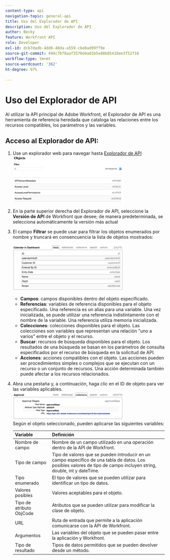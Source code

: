 ```yaml
---
content-type: api
navigation-topic: general-api
title: Uso del Explorador de API
description: Uso del Explorador de API
author: Becky
feature: Workfront API
role: Developer
exl-id: dcb7dadb-4dd8-48da-a559-cbe8ad99ff9e
source-git-commit: 494c7bf8aaf3570d4a01b5e88b85410ee3f52f18
workflow-type: tm+mt
source-wordcount: '362'
ht-degree: 97%

---
```



# Uso del Explorador de API

Al utilizar la API principal de Adobe Workfront, el Explorador de API es una herramienta de referencia heredada que cataloga las relaciones entre los recursos compatibles, los parámetros y las variables.

## Acceso al Explorador de API:

1. Use un explorador web para navegar hasta [Explorador de API](https://developer.adobe.com/workfront/api-explorer/)\
   ![Vaya al Explorador de API](assets/mceclip1-350x149.png)

1. En la parte superior derecha del Explorador de API, seleccione la **Versión de API** de Workfront que desee; de manera predeterminada, se selecciona automáticamente la versión más actual
1. El campo **Filtrar** se puede usar para filtrar los objetos enumerados por nombre y truncará en consencuencia la lista de objetos mostrados:

   ![Campos del Explorador de API](assets/mceclip2-350x147.png)

   * **Campos**: campos disponibles dentro del objeto especificado.
   * **Referencias**: variables de referencia disponibles para el objeto especificado. Una referencia es un alias para una variable. Una vez inicializada, se puede utilizar una referencia indistintamente con el nombre de la variable. Una referencia utiliza memoria inicializada.
   * **Colecciones**: colecciones disponibles para el objeto. Las colecciones son variables que representan una relación &quot;uno a varios&quot; entre el objeto y el recurso.
   * **Buscar**: recursos de búsqueda disponibles para el objeto. Los resultados de una búsqueda se basan en los parámetros de consulta especificados por el recurso de búsqueda en la solicitud de API.
   * **Acciones**: acciones compatibles con el objeto. Las acciones pueden ser procedimientos simples o complejos que se ejecutan con un recurso o un conjunto de recursos. Una acción determinada también puede afectar a los recursos relacionados.

1. Abra una pestaña y, a continuación, haga clic en el ID de objeto para ver las variables aplicables.\
   ![Ver variables](assets/approval-350x89.png)\
   Según el objeto seleccionado, pueden aplicarse las siguientes variables:

   | Variable | Definición |
   |---|---|
   | Nombre de campo | Nombre de un campo utilizado en una operación dentro de la API de Workfront. |
   | Tipo de campo | Tipo de valores que se pueden introducir en un campo específico de una tabla de datos. Los posibles valores de tipo de campo incluyen string, double, int y dateTime. |
   | Tipo enumerado | El tipo de valores que se pueden utilizar para identificar un tipo de datos. |
   | Valores posibles | Valores aceptables para el objeto. |
   | Tipo de atributo ObjCode | Atributos que se pueden utilizar para modificar la clase de objeto. |
   | URL | Ruta de entrada que permite a la aplicación comunicarse con la API de Workfront. |
   | Argumentos | Las variables del objeto que se pueden pasar entre la aplicación y Workfront. |
   | Tipo de resultado | Tipos de datos permitidos que se pueden devolver desde un método. |
